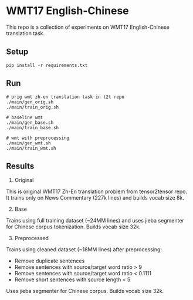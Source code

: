 # WMT17 English-Chinese 

This repo is a collection of experiments on WMT17 English-Chinese translation task. 

## Setup

`pip install -r requirements.txt`

## Run

````
# orig wmt zh-en translation task in t2t repo
./main/gen_orig.sh
./main/train_orig.sh

# baseline wmt
./main/gen_base.sh
./main/train_base.sh

# wmt with preprocessing
./main/gen_wmt.sh
./main/train_wmt.sh

````

## Results

1. Original 

This is original WMT17 Zh-En translation problem from tensor2tensor repo. 
It trains only on News Commentary (227k lines) and builds vocab size 8k.

2. Base

Trains using full training dataset (~24MM lines) and uses jieba segmenter for Chinese corpus tokenization. Builds vocab size 32k. 

3. Preprocessed

Trains using cleaned dataset (~18MM lines) after preprocessing: 
- Remove duplicate sentences
- Remove sentences with source/target word ratio > 9
- Remove sentences with source/target word ratio < 0.1111
- Remove short sentences with source length < 5

Uses jieba segmenter for Chinese corpus. Builds vocab size 32k. 